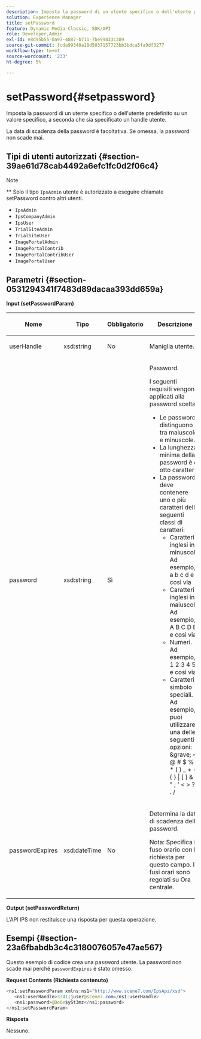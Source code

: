 ```yaml
---
description: Imposta la password di un utente specifico o dell'utente predefinito su un valore specifico, a seconda che sia specificato un handle utente.
solution: Experience Manager
title: setPassword
feature: Dynamic Media Classic, SDK/API
role: Developer,Admin
exl-id: e8d95b55-0a97-4887-b711-7be99833c389
source-git-commit: fcda99340a18d5037157723bb3bdca5fa9df3277
workflow-type: tm+mt
source-wordcount: '233'
ht-degree: 5%

---
```


# setPassword{#setpassword}

Imposta la password di un utente specifico o dell&#39;utente predefinito su un valore specifico, a seconda che sia specificato un handle utente.

La data di scadenza della password è facoltativa. Se omessa, la password non scade mai.

## Tipi di utenti autorizzati {#section-39ae61d78cab4492a6efc1fc0d2f06c4}

>[!NOTE]
>
>** Solo il tipo  `IpsAdmin` utente è autorizzato a eseguire chiamate setPassword contro altri utenti.

* `IpsAdmin`
* `IpsCompanyAdmin`
* `IpsUser`
* `TrialSiteAdmin`
* `TrialSiteUser`
* `ImagePortalAdmin`
* `ImagePortalContrib`
* `ImagePortalContribUser`
* `ImagePortalUser`

## Parametri {#section-0531294341f7483d89dacaa393dd659a}

**Input (setPasswordParam)**

<table id="table_BF54512811344E0B979C5070354E8048"> 
 <thead> 
  <tr> 
   <th colname="col1" class="entry"> <p>Nome </p> </th> 
   <th colname="col2" class="entry"> <p>Tipo </p> </th> 
   <th colname="col3" class="entry"> <p>Obbligatorio </p> </th> 
   <th colname="col4" class="entry"> <p>Descrizione </p> </th> 
  </tr> 
 </thead>
 <tbody> 
  <tr> 
   <td colname="col1"> <p> <span class="codeph"> <span class="varname"> userHandle  </span> </span> </p> </td> 
   <td colname="col2"> <p> <span class="codeph"> xsd:string  </span> </p> </td> 
   <td colname="col3"> <p>No </p> </td> 
   <td colname="col4"> <p>Maniglia utente. </p> </td> 
  </tr> 
  <tr> 
   <td colname="col1"> <p> <span class="codeph"> <span class="varname"> password  </span> </span> </p> </td> 
   <td colname="col2"> <p> <span class="codeph"> xsd:string  </span> </p> </td> 
   <td colname="col3"> <p>Sì </p> </td> 
   <td colname="col4"> <p>Password. </p> <p>I seguenti requisiti vengono applicati alla password scelta: </p> <p> 
     <ul id="ul_E5BE3621127C476788412174584075B3"> 
      <li id="li_0132852AFD774659A0224C450F19418C">Le password distinguono tra maiuscole e minuscole. </li> 
      <li id="li_71224B3A89C8461AB689BAD383EC8CEA">La lunghezza minima della password è di otto caratteri. </li> 
      <li id="li_C21B6843EA734D1ABE0580185F775408">La password deve contenere uno o più caratteri delle seguenti classi di caratteri: 
       <ul id="ul_D5D3911AD6214035BBD2AB8350A459C7"> 
        <li id="li_6E3F084100104F2CBCF130EF8852C7B7">Caratteri inglesi in minuscolo. Ad esempio, <span class="codeph"> a b c d e </span> e così via </li> 
        <li id="li_1FDED8D7348842BC857320D797D41217">Caratteri inglesi in maiuscolo. Ad esempio, <span class="codeph"> A B C D E </span> e così via. </li> 
        <li id="li_C3C4D5412AA749F3B78F37B2B696CF80">Numeri. Ad esempio, <span class="codeph"> 1 2 3 4 5 </span> e così via. </li> 
        <li id="li_2730798F26E74B878BEDE510CD06D8DD">Caratteri simbolo speciali. Ad esempio, puoi utilizzare una delle seguenti opzioni: <span class="codeph"> &amp;grave; ~ ! @ # $ % ^ * ( ) _ + - { } | [ ] &amp; \ : " ; ' &lt; &gt; ? , . / </span> </li> 
       </ul> </li> 
     </ul> </p> </td> 
  </tr> 
  <tr> 
   <td colname="col1"> <p> <span class="codeph"> <span class="varname"> passwordExpires  </span> </span> </p> </td> 
   <td colname="col2"> <p> <span class="codeph"> xsd:dateTime  </span> </p> </td> 
   <td colname="col3"> <p>No </p> </td> 
   <td colname="col4"> <p>Determina la data di scadenza della password. <p>Nota:  Specifica il fuso orario con la richiesta per questo campo. I fusi orari sono regolati su Ora centrale. </p> </p> </td> 
  </tr> 
 </tbody> 
</table>

**Output (setPasswordReturn)**

L&#39;API IPS non restituisce una risposta per questa operazione.

## Esempi {#section-23a6fbabdb3c4c3180076057e47ae567}

Questo esempio di codice crea una password utente. La password non scade mai perché `passwordExpires` è stato omesso.

**Request Contents (Richiesta contenuto)**

```java
<ns1:setPasswordParam xmlns:ns1="http://www.scene7.com/IpsApi/xsd">  
   <ns1:userHandle>3341|juser@scene7.com</ns1:userHandle> 
   <ns1:password>@Do6e$ySt3mz</ns1:password> 
</ns1:setPasswordParam>
```

**Risposta**

Nessuno.
